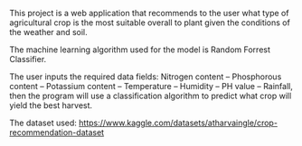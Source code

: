 This project is a web application that recommends to the user what type of 
agricultural crop is the most suitable overall to plant given the conditions of the 
weather and soil. 

The machine learning algorithm used for the model is Random Forrest Classifier.

The user inputs the required data fields: Nitrogen content –
Phosphorous content – Potassium content – Temperature – Humidity – PH value 
– Rainfall, then the program will use a classification algorithm to predict what 
crop will yield the best harvest. 

The dataset used: https://www.kaggle.com/datasets/atharvaingle/crop-recommendation-dataset 
